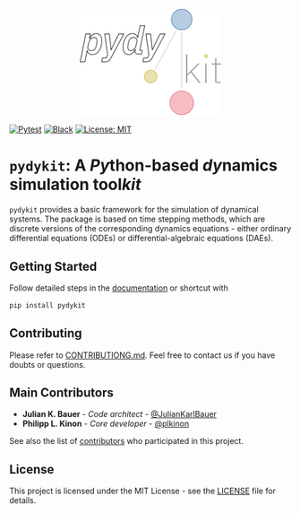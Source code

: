 <p align="center">
  <a href="https://github.com/pydykit/pydykit"><img alt="pydykit" src="https://raw.githubusercontent.com/pydykit/pydykit/main/docs/assets/banner.png" width="50%"></a>
</p>

[![Pytest](https://github.com/pydykit/pydykit/actions/workflows/pytest.yml/badge.svg)](https://github.com/pydykit/pydykit/actions/workflows/pytest.yml)
[![Black](https://img.shields.io/badge/code%20style-black-000000.svg)](https://github.com/psf/black)
[![License: MIT](https://img.shields.io/badge/License-MIT-yellow.svg)](LICENSE)

<!-- [![PyPI](https://img.shields.io/pypi/v/pydykit?style=flat-square)](https://pypi.org/project/pydykit)
[![PyPI - Implementation](https://img.shields.io/pypi/implementation/pydykit?style=flat-square)](https://pypi.org/project/pydykit)
[![PyPI - Python Version](https://img.shields.io/pypi/pyversions/pydykit?style=flat-square)](https://pypi.org/project/pydykit) -->

# `pydykit`: A *Py*thon-based *dy*namics simulation tool*kit*

`pydykit` provides a basic framework for the simulation of dynamical systems.
The package is based on time stepping methods,
which are discrete versions of the corresponding dynamics equations - either ordinary differential equations (ODEs) or differential-algebraic equations (DAEs).

## Getting Started

Follow detailed steps in the
[documentation][pydykit_docs]
or shortcut with

```bash
pip install pydykit
```

## Contributing

Please refer to [CONTRIBUTIONG.md](CONTRIBUTING.md).
Feel free to contact us if you have doubts or questions.

## Main Contributors

- **Julian K. Bauer** - _Code architect_ - [@JulianKarlBauer](https://github.com/JulianKarlBauer)
- **Philipp L. Kinon** - _Core developer_ - [@plkinon](https://github.com/plkinon)

See also the list of [contributors](https://github.com/pydykit/pydykit/contributors) who participated in this project.

## License

This project is licensed under the MIT License - see the [LICENSE](LICENSE) file for details.

[pydykit_docs]: https://pydykit.github.io/pydykit/
